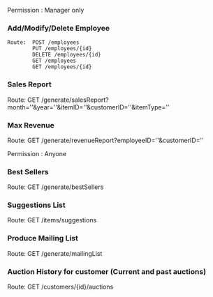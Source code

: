 Permission : Manager only

### Add/Modify/Delete Employee

```
Route:  POST /employees
        PUT /employees/{id}
        DELETE /employees/{id}
        GET /employees
        GET /employees/{id}
```

### Sales Report
Route: GET /generate/salesReport?month=''&year=''&itemID=''&customerID=''&itemType=''

### Max Revenue
Route: GET /generate/revenueReport?employeeID=''&customerID=''


Permission : Anyone

### Best Sellers
Route: GET /generate/bestSellers

### Suggestions List
Route: GET /items/suggestions

### Produce Mailing List
Route: GET /generate/mailingList

### Auction History for customer (Current and past auctions)
Route: GET /customers/{id}/auctions
